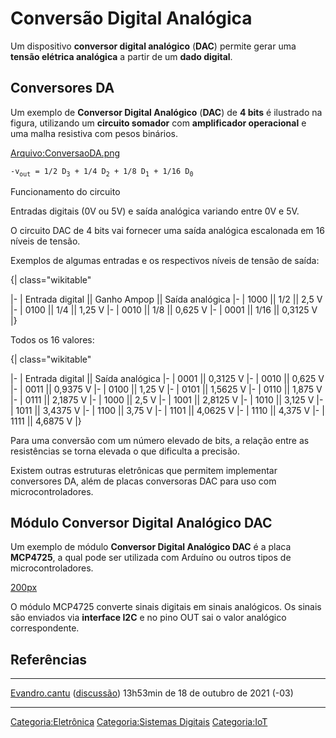# Conversão Digital Analógica

Um dispositivo **conversor digital analógico** (**DAC**) permite gerar uma **tensão elétrica analógica** a partir de um **dado digital**.

## Conversores DA

Um exemplo de **Conversor Digital Analógico** (**DAC**) de **4 bits** é ilustrado na figura, utilizando um **circuito somador** com **amplificador operacional** e uma malha resistiva com pesos binários.

<a href="Arquivo:ConversaoDA.png" class="wikilink" title="Arquivo:ConversaoDA.png">Arquivo:ConversaoDA.png</a>

`-v`<sub>`out`</sub>` = 1/2 D`<sub>`3`</sub>` + 1/4 D`<sub>`2`</sub>` + 1/8 D`<sub>`1`</sub>` + 1/16 D`<sub>`0`</sub>` `

Funcionamento do circuito  
Entradas digitais (0V ou 5V) e saída analógica variando entre 0V e 5V.

O circuito DAC de 4 bits vai fornecer uma saída analógica escalonada em 16 níveis de tensão.

Exemplos de algumas entradas e os respectivos níveis de tensão de saída:

{\| class="wikitable"

\|- \| Entrada digital \|\| Ganho Ampop \|\| Saída analógica \|- \| 1000 \|\| 1/2 \|\| 2,5 V \|- \| 0100 \|\| 1/4 \|\| 1,25 V \|- \| 0010 \|\| 1/8 \|\| 0,625 V \|- \| 0001 \|\| 1/16 \|\| 0,3125 V \|}

  
Todos os 16 valores:

{\| class="wikitable"

\|- \| Entrada digital \|\| Saída analógica \|- \| 0001 \|\| 0,3125 V \|- \| 0010 \|\| 0,625 V \|- \| 0011 \|\| 0,9375 V \|- \| 0100 \|\| 1,25 V \|- \| 0101 \|\| 1,5625 V \|- \| 0110 \|\| 1,875 V \|- \| 0111 \|\| 2,1875 V \|- \| 1000 \|\| 2,5 V \|- \| 1001 \|\| 2,8125 V \|- \| 1010 \|\| 3,125 V \|- \| 1011 \|\| 3,4375 V \|- \| 1100 \|\| 3,75 V \|- \| 1101 \|\| 4,0625 V \|- \| 1110 \|\| 4,375 V \|- \| 1111 \|\| 4,6875 V \|}

  
Para uma conversão com um número elevado de bits, a relação entre as resistências se torna elevada o que dificulta a precisão.

Existem outras estruturas eletrônicas que permitem implementar conversores DA, além de placas conversoras DAC para uso com microcontroladores.

## Módulo Conversor Digital Analógico DAC

Um exemplo de módulo **Conversor Digital Analógico DAC** é a placa **MCP4725**, a qual pode ser utilizada com Arduíno ou outros tipos de microcontroladores.

<a href="Arquivo:conversor-dac.jpg" class="wikilink" title="200px">200px</a>

O módulo MCP4725 converte sinais digitais em sinais analógicos. Os sinais são enviados via **interface I2C** e no pino OUT sai o valor analógico correspondente.

## Referências

<references />

------------------------------------------------------------------------

<a href="Usuário:Evandro.cantu" class="wikilink" title="Evandro.cantu">Evandro.cantu</a> (<a href="Usuário_Discussão:Evandro.cantu" class="wikilink" title="discussão">discussão</a>) 13h53min de 18 de outubro de 2021 (-03)

------------------------------------------------------------------------

<a href="Categoria:Eletrônica" class="wikilink" title="Categoria:Eletrônica">Categoria:Eletrônica</a> <a href="Categoria:Sistemas_Digitais" class="wikilink" title="Categoria:Sistemas Digitais">Categoria:Sistemas Digitais</a> <a href="Categoria:IoT" class="wikilink" title="Categoria:IoT">Categoria:IoT</a>
